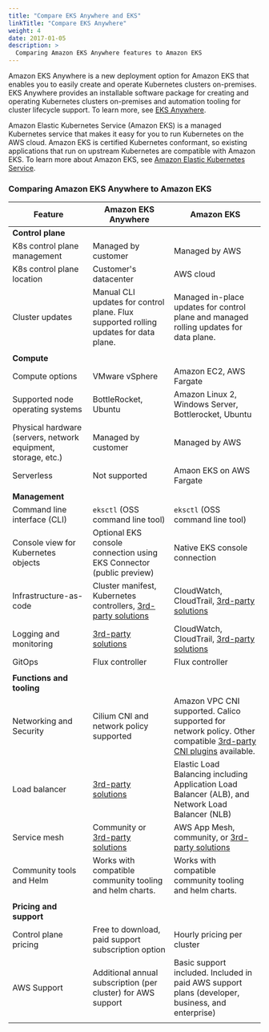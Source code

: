 ```yaml
---
title: "Compare EKS Anywhere and EKS"
linkTitle: "Compare EKS Anywhere"
weight: 4
date: 2017-01-05
description: >
  Comparing Amazon EKS Anywhere features to Amazon EKS
---
```


Amazon EKS Anywhere is a new deployment option for Amazon EKS
that enables you to easily create and operate Kubernetes clusters on-premises.
EKS Anywhere provides an installable software package for creating and operating Kubernetes clusters on-premises
and automation tooling for cluster lifecycle support.
To learn more, see [EKS Anywhere](https://aws.amazon.com/eks/eks-anywhere/).


Amazon Elastic Kubernetes Service (Amazon EKS) is a managed Kubernetes service that makes it easy for you to run Kubernetes on the AWS cloud.
Amazon EKS is certified Kubernetes conformant, so existing applications that run on upstream Kubernetes are compatible with Amazon EKS.
To learn more about Amazon EKS, see [Amazon Elastic Kubernetes Service](https://aws.amazon.com/eks/).


### Comparing Amazon EKS Anywhere to Amazon EKS

| Feature                       | Amazon EKS Anywhere                  | Amazon EKS                      |
|-------------------------------|--------------------------------------|---------------------------------|
| **Control plane** |||
| K8s control plane management      | Managed by customer                  | Managed by AWS                  |
| K8s control plane location        | Customer's datacenter                | AWS cloud                       |
| Cluster updates        | Manual CLI updates for control plane. Flux supported rolling updates for data plane.                | Managed in-place updates for control plane and managed rolling updates for data plane.                       |
||||
| **Compute** |||
| Compute options | VMware vSphere | Amazon EC2, AWS Fargate | 
| Supported node operating systems   | BottleRocket, Ubuntu          | Amazon Linux 2, Windows Server, Bottlerocket, Ubuntu |
| Physical hardware (servers, network equipment, storage, etc.) | Managed by customer | Managed by AWS |
| Serverless | Not supported | Amaon EKS on AWS Fargate |
||||
| **Management** | | |
| Command line interface (CLI)  | `eksctl` (OSS command line tool)        | `eksctl` (OSS command line tool) |
| Console view for Kubernetes objects | Optional EKS console connection using EKS Connector (public preview) | Native EKS console connection|
| Infrastructure-as-code        | Cluster manifest, Kubernetes controllers, [3rd-party solutions](https://aws.amazon.com/eks/eks-anywhere/partners/)            | CloudWatch, CloudTrail, [3rd-party solutions](https://aws.amazon.com/eks/partners/) |
| Logging and monitoring        | [3rd-party solutions](https://aws.amazon.com/eks/eks-anywhere/partners/)            | CloudWatch, CloudTrail, [3rd-party solutions](https://aws.amazon.com/eks/partners/) |
| GitOps                        | Flux controller                      | Flux controller                 |
||||
| **Functions and tooling** | | |
| Networking and Security       | Cilium CNI and network policy supported | Amazon VPC CNI supported. Calico supported for network policy. Other compatible [3rd-party CNI plugins](https://docs.aws.amazon.com/eks/latest/userguide/alternate-cni-plugins.html) available.|
| Load balancer                 | [3rd-party solutions](https://aws.amazon.com/eks/eks-anywhere/partners/)  | Elastic Load Balancing including Application Load Balancer (ALB), and Network Load Balancer (NLB) |
| Service mesh                  | Community or [3rd-party solutions](https://aws.amazon.com/eks/eks-anywhere/partners/)   | AWS App Mesh, community, or [3rd-party solutions](https://aws.amazon.com/eks/partners/) |
| Community tools and Helm | Works with compatible community tooling and helm charts. | Works with compatible community tooling and helm charts. |
||||
| **Pricing and support** |||
| Control plane pricing                       | Free to download, paid support subscription option  | Hourly pricing per cluster |
| AWS Support                       | Additional annual subscription (per cluster) for AWS support | Basic support included. Included in paid AWS support plans (developer, business, and enterprise)  |
||||
